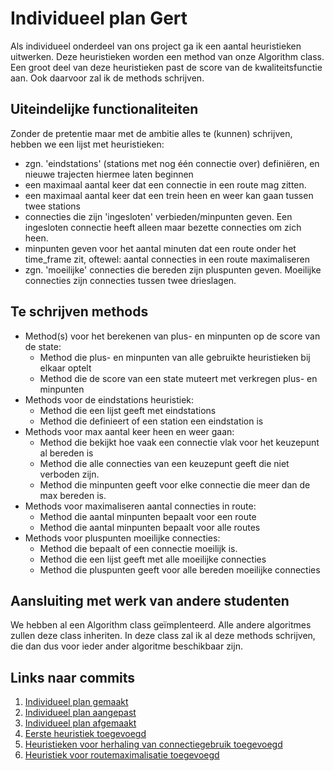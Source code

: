 # Individueel plan Gert
Als individueel onderdeel van ons project ga ik een aantal heuristieken uitwerken. Deze heuristieken worden een method van onze Algorithm class. Een groot deel van deze heuristieken past de score van de kwaliteitsfunctie aan. Ook daarvoor zal ik de methods schrijven. 

## Uiteindelijke functionaliteiten
Zonder de pretentie maar met de ambitie alles te (kunnen) schrijven, hebben we een lijst met heuristieken:
- zgn. 'eindstations' (stations met nog één connectie over) definiëren, en nieuwe trajecten hiermee laten beginnen
- een maximaal aantal keer dat een connectie in een route mag zitten.
- een maximaal aantal keer dat een trein heen en weer kan gaan tussen twee stations
- connecties die zijn 'ingesloten' verbieden/minpunten geven. Een ingesloten connectie heeft alleen maar bezette connecties om zich heen.
- minpunten geven voor het aantal minuten dat een route onder het time_frame zit, oftewel: aantal connecties in een route maximaliseren
- zgn. 'moeilijke' connecties die bereden zijn pluspunten geven. Moeilijke connecties zijn connecties tussen twee drieslagen.

## Te schrijven methods
- Method(s) voor het berekenen van plus- en minpunten op de score van de state:
    - Method die plus- en minpunten van alle gebruikte heuristieken bij elkaar optelt
    - Method die de score van een state muteert met verkregen plus- en minpunten
- Methods voor de eindstations heuristiek:
    - Method die een lijst geeft met eindstations
    - Method die definieert of een station een eindstation is
- Methods voor max aantal keer heen en weer gaan:
    - Method die bekijkt hoe vaak een connectie vlak voor het keuzepunt al bereden is
    - Method die alle connecties van een keuzepunt geeft die niet verboden zijn. 
    - Method die minpunten geeft voor elke connectie die meer dan de max bereden is. 
- Methods voor maximaliseren aantal connecties in route:
    - Method die aantal minpunten bepaalt voor een route
    - Method die aantal minpunten bepaalt voor alle routes
- Methods voor pluspunten moeilijke connecties:
    - Method die bepaalt of een connectie moeilijk is. 
    - Method die een lijst geeft met alle moeilijke connecties
    - Method die pluspunten geeft voor alle bereden moeilijke connecties

## Aansluiting met werk van andere studenten
We hebben al een Algorithm class geïmplenteerd. Alle andere algoritmes zullen deze class inheriten. In deze class zal ik al deze methods schrijven, die dan dus voor ieder ander algoritme beschikbaar zijn. 

## Links naar commits
1. [Individueel plan gemaakt](https://github.com/Hachenberger02/AHRailNL/commit/b0e2d81017bdfc9e84117bd0e7f382c58689b530)
2. [Individueel plan aangepast](https://github.com/Hachenberger02/AHRailNL/commit/707690aec8d5441a268d2386b593826cffb0931e)
3. [Individueel plan afgemaakt](https://github.com/Hachenberger02/AHRailNL/commit/7354273ef3f914a8d582fa09cda12885971b18e2)
4. [Eerste heuristiek toegevoegd](https://github.com/Hachenberger02/AHRailNL/commit/0318f84955a1294a19bffef322dfca98752b4d5a)
5. [Heuristieken voor herhaling van connectiegebruik toegevoegd](https://github.com/Hachenberger02/AHRailNL/commit/f3916db25bb6a020c09e6c56ba7b2cda7c97c61d)
6. [Heuristiek voor routemaximalisatie toegevoegd](https://github.com/Hachenberger02/AHRailNL/commit/f1efcbbb67bf8d772dc4dabe648e02afe19e5cd3)